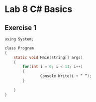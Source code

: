 # Lab 8 C# Basics
## Exercise 1

```c
using System;

class Program
{
    static void Main(string[] args)
    {
        for(int i = 0; i < 11; i++)
        {
                Console.Write(i + “ ”);
        }
            
    }  
}
```
